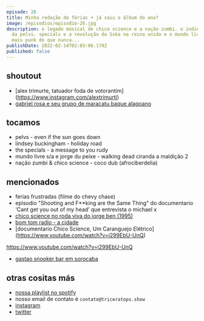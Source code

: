 ```yaml
---
episode: 26
title: Minha redação de férias + já saiu o álbum do ano?
image: /episodios/episodio-26.jpg
description: o legado músical de chico science e a nação zumbi. o indie praiano
  da pelvs. specials e a revolução do Sska no reino unido e o mundo livre S/A
  mais punk do que nunca...
publishDate: 2022-02-14T02:03:06.179Z
published: false
---
```

## shoutout
* [alex trimurte, tatuador foda de votorantim] (https://www.instagram.com/alextrimurti)
* [gabriel rosa e seu grupo de maracatu baque alagoano](https://www.youtube.com/watch?v=SPbcaDBexP4)


## tocamos

* pelvs - even if the sun goes down
* lindsey buckingham - holiday road
* the specials - a message to you rudy
* mundo livre s/a e jorge du peixe - walking dead ciranda a maldição 2
* nação zumbi & chico science - coco dub (afrociberdelia)

## mencionados

* ferias frustradas (filme do chevy chase)
* episodio "Shooting and F\*\*king are the Same Thing" do documentario ‘Cant get you out of my head’ que entrevista o michael x
* [chico science no roda viva do jorge ben (1995)](https://web.facebook.com/watch/?v=722869028252181)
* [bom tom radio - a cidade](https://youtu.be/Hflu4i158tc?t=3065)
* [documentario Chico Science, Um Caranguejo Elétrico] (https://www.youtube.com/watch?v=j299EbU-UnQ)

https://www.youtube.com/watch?v=j299EbU-UnQ

* [gastao snooker bar em sorocaba](https://www.instagram.com/lanchonete_snooker_gastao)

## otras cositas más

* [nossa playlist no spotify](https://open.spotify.com/playlist/0UiztKuga6LmTAxWTsUQdw?si=fb96026bc1994d90)
* nosso email de contato é `contato@triceratops.show`
* [instagram](https://www.instagram.com/triceratops.show/)
* [twitter](https://twitter.com/TriceratopsShow/)